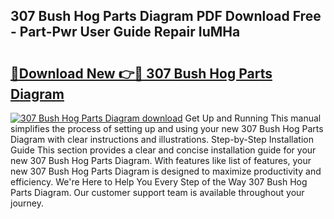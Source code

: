 ## 307 Bush Hog Parts Diagram PDF Download Free - Part-Pwr User Guide Repair IuMHa

# <h2><a href="http://dfkjd12.blite.top/?on=307+Bush+Hog+Parts+Diagram">🔗Download New 👉🔴 307 Bush Hog Parts Diagram</a></h2>

[![307 Bush Hog Parts Diagram download](https://i.imgur.com/lujVjoI.png)](http://dfkjd12.blite.top/?on=307+Bush+Hog+Parts+Diagram)
Get Up and Running This manual simplifies the process of setting up and using your new 307 Bush Hog Parts Diagram with clear instructions and illustrations. Step-by-Step Installation Guide This section provides a clear and concise installation guide for your new 307 Bush Hog Parts Diagram. With features like list of features, your new 307 Bush Hog Parts Diagram is designed to maximize productivity and efficiency. We're Here to Help You Every Step of the Way 307 Bush Hog Parts Diagram. Our customer support team is available throughout your journey.
